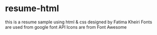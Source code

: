 # resume-html
this is a resume sample using html & css
designed by Fatima Kheiri
Fonts are used from google font API
Icons are from Font Awesome
